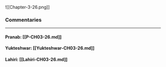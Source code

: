 ![[Chapter-3-26.png]]

### Commentaries

---

#### Pranab: [[P-CH03-26.md]]

#### Yukteshwar: [[Yukteshwar-CH03-26.md]]

#### Lahiri: [[Lahiri-CH03-26.md]]
